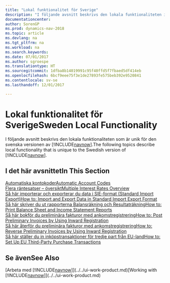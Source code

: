 ```yaml
---
title: "Lokal funktionalitet för Sverige"
description: "I följande avsnitt beskrivs den lokala funktionaliteten i den svenska versionen av [!INCLUDE[navnow](../../includes/navnow_md.md)]."
documentationcenter: 
author: SorenGP
ms.prod: dynamics-nav-2018
ms.topic: article
ms.devlang: na
ms.tgt_pltfrm: na
ms.workload: na
ms.search.keywords: 
ms.date: 07/01/2017
ms.author: sgroespe
ms.translationtype: HT
ms.sourcegitcommit: 1dfba8b14019991c95f40ffd5f7fbaed5df414eb
ms.openlocfilehash: 6bcf9eee75f3e1de27893fe575beb392e9520841
ms.contentlocale: sv-se
ms.lasthandoff: 12/01/2017

---
```

# <a name="sweden-local-functionality"></a><span data-ttu-id="82ee5-103">Lokal funktionalitet för Sverige</span><span class="sxs-lookup"><span data-stu-id="82ee5-103">Sweden Local Functionality</span></span>
<span data-ttu-id="82ee5-104">I följande avsnitt beskrivs den lokala funktionaliteten som är unik för den svenska versionen av [!INCLUDE[navnow](../../includes/navnow_md.md)].</span><span class="sxs-lookup"><span data-stu-id="82ee5-104">The following topics describe local functionality that is unique to the Swedish version of [!INCLUDE[navnow](../../includes/navnow_md.md)].</span></span>  

## <a name="in-this-section"></a><span data-ttu-id="82ee5-105">I det här avsnittet</span><span class="sxs-lookup"><span data-stu-id="82ee5-105">In This Section</span></span>  
  [<span data-ttu-id="82ee5-106">Automatiska kontokoder</span><span class="sxs-lookup"><span data-stu-id="82ee5-106">Automatic Account Codes</span></span>](automatic-account-codes.md)  
  [<span data-ttu-id="82ee5-107">Flera räntesatser – översikt</span><span class="sxs-lookup"><span data-stu-id="82ee5-107">Multiple Interest Rates Overview</span></span>](multiple-interest-rates-overview.md)  
  [<span data-ttu-id="82ee5-108">Så här importerar och exporterar du data i SIE-format (Standard Import Export)</span><span class="sxs-lookup"><span data-stu-id="82ee5-108">How to: Import and Export Data in Standard Import Export Format</span></span>](how-to-import-and-export-data-in-standard-import-export-format.md)  
  [<span data-ttu-id="82ee5-109">Så här skriver du ut rapporterna Balansräkning och Resultaträkning</span><span class="sxs-lookup"><span data-stu-id="82ee5-109">How to: Print Balance Sheet and Income Statement Reports</span></span>](how-to-print-balance-sheet-and-income-statement-reports.md)  
  [<span data-ttu-id="82ee5-110">Så här bokför du preliminära fakturor med ankomstregistrering</span><span class="sxs-lookup"><span data-stu-id="82ee5-110">How to: Post Preliminary Invoices by Using Inward Registration</span></span>](how-to-post-preliminary-invoices-by-using-inward-registration.md)  
  [<span data-ttu-id="82ee5-111">Så här återför du preliminära fakturor med ankomstregistrering</span><span class="sxs-lookup"><span data-stu-id="82ee5-111">How to: Reverse Preliminary Invoices by Using Inward Registration</span></span>](how-to-reverse-preliminary-invoices-by-using-inward-registration.md)  
  [<span data-ttu-id="82ee5-112">Så här ställer du in inköpstransaktioner för tredje part från EU-land</span><span class="sxs-lookup"><span data-stu-id="82ee5-112">How to: Set Up EU Third-Party Purchase Transactions</span></span>](how-to-set-up-eu-third-party-purchase-transactions.md)

## <a name="see-also"></a><span data-ttu-id="82ee5-113">Se även</span><span class="sxs-lookup"><span data-stu-id="82ee5-113">See Also</span></span>
<span data-ttu-id="82ee5-114">[Arbeta med [!INCLUDE[navnow](../../includes/navnow_md.md)]](../../ui-work-product.md)</span><span class="sxs-lookup"><span data-stu-id="82ee5-114">[Working with [!INCLUDE[navnow](../../includes/navnow_md.md)]](../../ui-work-product.md)</span></span>    

